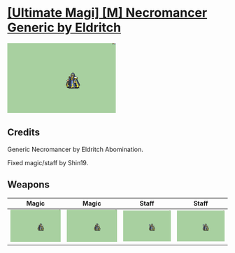 # [\[Ultimate Magi\] \[M\] Necromancer Generic by Eldritch](./)

<img src="./6.%20Magic/Magic_000.png" alt="[Ultimate Magi] [M] Necromancer Generic by Eldritch standing" />

## Credits

Generic Necromancer by Eldritch Abomination. 

Fixed magic/staff by Shin19.

## Weapons


|Magic |Magic |Staff |Staff |
|  :---: | :---: | :---: | :---: |
| <img alt="Magic animation" src="./6.%20Magic/Magic.gif" /> | <img alt="Magic animation" src="./6.%20Magic%20(Fixed)/Magic.gif" /> | <img alt="Staff animation" src="./7.%20Staff/Staff.gif" /> | <img alt="Staff animation" src="./7.%20Staff%20(Fixed)/Staff.gif" /> |
